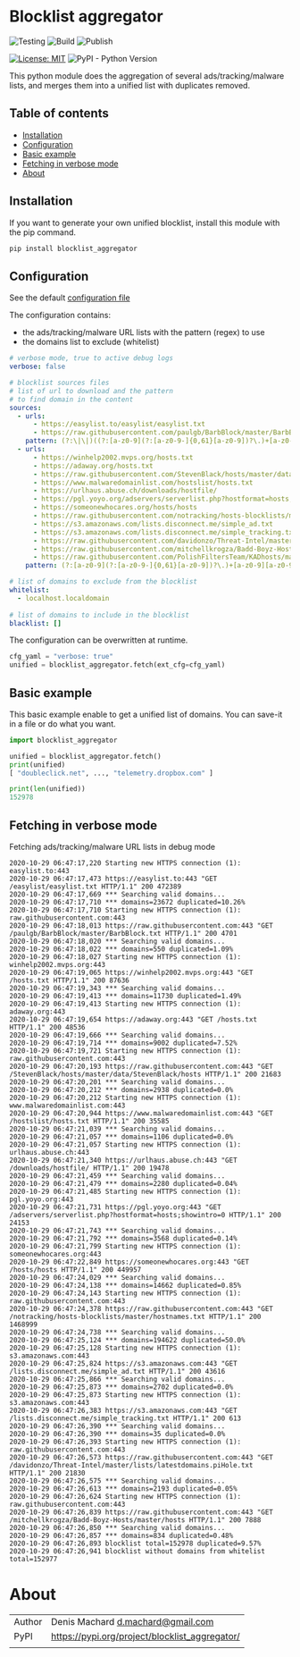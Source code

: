 # Blocklist aggregator

![Testing](https://github.com/dmachard/blocklist-aggregator/workflows/Testing/badge.svg) ![Build](https://github.com/dmachard/blocklist-aggregator/workflows/Build/badge.svg) ![Publish](https://github.com/dmachard/blocklist-aggregator/workflows/Publish%20to%20PyPI/badge.svg) 

[![License: MIT](https://img.shields.io/badge/License-MIT-yellow.svg)](https://opensource.org/licenses/MIT)
![PyPI - Python Version](https://img.shields.io/pypi/pyversions/blocklist_aggregator)

This python module does the aggregation of several ads/tracking/malware lists, and merges them into a unified list with duplicates removed.

## Table of contents
* [Installation](#installation)
* [Configuration](#configuration)
* [Basic example](#basic-example)
* [Fetching in verbose mode](#fetching-in-verbose-mode)
* [About](#about)

## Installation

If you want to generate your own unified blocklist, 
install this module with the pip command.

```python
pip install blocklist_aggregator
```

## Configuration

See the default [configuration file](https://github.com/dmachard/blocklist-aggregator/blob/main/blocklist_aggregator/blocklist.conf)

The configuration contains:
- the ads/tracking/malware URL lists with the pattern (regex) to use
- the domains list to exclude (whitelist)

```yaml
# verbose mode, true to active debug logs
verbose: false

# blocklist sources files
# list of url to download and the pattern 
# to find domain in the content
sources:
  - urls:
      - https://easylist.to/easylist/easylist.txt
      - https://raw.githubusercontent.com/paulgb/BarbBlock/master/BarbBlock.txt
    pattern: (?:\|\|)((?:[a-z0-9](?:[a-z0-9-]{0,61}[a-z0-9])?\.)+[a-z0-9][a-z0-9-]{0,61}[a-z0-9])(?:\^|\/)
  - urls:
      - https://winhelp2002.mvps.org/hosts.txt
      - https://adaway.org/hosts.txt
      - https://raw.githubusercontent.com/StevenBlack/hosts/master/data/StevenBlack/hosts
      - https://www.malwaredomainlist.com/hostslist/hosts.txt
      - https://urlhaus.abuse.ch/downloads/hostfile/
      - https://pgl.yoyo.org/adservers/serverlist.php?hostformat=hosts;showintro=0
      - https://someonewhocares.org/hosts/hosts
      - https://raw.githubusercontent.com/notracking/hosts-blocklists/master/hostnames.txt
      - https://s3.amazonaws.com/lists.disconnect.me/simple_ad.txt
      - https://s3.amazonaws.com/lists.disconnect.me/simple_tracking.txt
      - https://raw.githubusercontent.com/davidonzo/Threat-Intel/master/lists/latestdomains.piHole.txt
      - https://raw.githubusercontent.com/mitchellkrogza/Badd-Boyz-Hosts/master/hosts
      - https://raw.githubusercontent.com/PolishFiltersTeam/KADhosts/master/KADhosts_without_controversies.txt
    pattern: (?:[a-z0-9](?:[a-z0-9-]{0,61}[a-z0-9])?\.)+[a-z0-9][a-z0-9-]{0,61}[a-z0-9]

# list of domains to exclude from the blocklist
whitelist:
  - localhost.localdomain
  
# list of domains to include in the blocklist
blacklist: []
```

The configuration can be overwritten at runtime.

```python
cfg_yaml = "verbose: true"
unified = blocklist_aggregator.fetch(ext_cfg=cfg_yaml)
```

## Basic example

This basic example enable to get a unified list of domains.
You can save-it in a file or do what you want.

```python
import blocklist_aggregator

unified = blocklist_aggregator.fetch()
print(unified)
[ "doubleclick.net", ..., "telemetry.dropbox.com" ]

print(len(unified))
152978
```

## Fetching in verbose mode

Fetching ads/tracking/malware URL lists in debug mode
```
2020-10-29 06:47:17,220 Starting new HTTPS connection (1): easylist.to:443
2020-10-29 06:47:17,473 https://easylist.to:443 "GET /easylist/easylist.txt HTTP/1.1" 200 472389
2020-10-29 06:47:17,669 *** Searching valid domains...
2020-10-29 06:47:17,710 *** domains=23672 duplicated=10.26%
2020-10-29 06:47:17,710 Starting new HTTPS connection (1): raw.githubusercontent.com:443
2020-10-29 06:47:18,013 https://raw.githubusercontent.com:443 "GET /paulgb/BarbBlock/master/BarbBlock.txt HTTP/1.1" 200 4701
2020-10-29 06:47:18,020 *** Searching valid domains...
2020-10-29 06:47:18,022 *** domains=550 duplicated=1.09%
2020-10-29 06:47:18,027 Starting new HTTPS connection (1): winhelp2002.mvps.org:443
2020-10-29 06:47:19,065 https://winhelp2002.mvps.org:443 "GET /hosts.txt HTTP/1.1" 200 87636
2020-10-29 06:47:19,343 *** Searching valid domains...
2020-10-29 06:47:19,413 *** domains=11730 duplicated=1.49%
2020-10-29 06:47:19,413 Starting new HTTPS connection (1): adaway.org:443
2020-10-29 06:47:19,654 https://adaway.org:443 "GET /hosts.txt HTTP/1.1" 200 48536
2020-10-29 06:47:19,666 *** Searching valid domains...
2020-10-29 06:47:19,714 *** domains=9002 duplicated=7.52%
2020-10-29 06:47:19,721 Starting new HTTPS connection (1): raw.githubusercontent.com:443
2020-10-29 06:47:20,193 https://raw.githubusercontent.com:443 "GET /StevenBlack/hosts/master/data/StevenBlack/hosts HTTP/1.1" 200 21683
2020-10-29 06:47:20,201 *** Searching valid domains...
2020-10-29 06:47:20,212 *** domains=2938 duplicated=0.0%
2020-10-29 06:47:20,212 Starting new HTTPS connection (1): www.malwaredomainlist.com:443
2020-10-29 06:47:20,944 https://www.malwaredomainlist.com:443 "GET /hostslist/hosts.txt HTTP/1.1" 200 35585
2020-10-29 06:47:21,039 *** Searching valid domains...
2020-10-29 06:47:21,057 *** domains=1106 duplicated=0.0%
2020-10-29 06:47:21,057 Starting new HTTPS connection (1): urlhaus.abuse.ch:443
2020-10-29 06:47:21,340 https://urlhaus.abuse.ch:443 "GET /downloads/hostfile/ HTTP/1.1" 200 19478
2020-10-29 06:47:21,459 *** Searching valid domains...
2020-10-29 06:47:21,479 *** domains=2280 duplicated=0.04%
2020-10-29 06:47:21,485 Starting new HTTPS connection (1): pgl.yoyo.org:443
2020-10-29 06:47:21,731 https://pgl.yoyo.org:443 "GET /adservers/serverlist.php?hostformat=hosts;showintro=0 HTTP/1.1" 200 24153
2020-10-29 06:47:21,743 *** Searching valid domains...
2020-10-29 06:47:21,792 *** domains=3568 duplicated=0.14%
2020-10-29 06:47:21,799 Starting new HTTPS connection (1): someonewhocares.org:443
2020-10-29 06:47:22,849 https://someonewhocares.org:443 "GET /hosts/hosts HTTP/1.1" 200 449957
2020-10-29 06:47:24,029 *** Searching valid domains...
2020-10-29 06:47:24,138 *** domains=14662 duplicated=0.85%
2020-10-29 06:47:24,143 Starting new HTTPS connection (1): raw.githubusercontent.com:443
2020-10-29 06:47:24,378 https://raw.githubusercontent.com:443 "GET /notracking/hosts-blocklists/master/hostnames.txt HTTP/1.1" 200 1468999
2020-10-29 06:47:24,738 *** Searching valid domains...
2020-10-29 06:47:25,124 *** domains=194622 duplicated=50.0%
2020-10-29 06:47:25,128 Starting new HTTPS connection (1): s3.amazonaws.com:443
2020-10-29 06:47:25,824 https://s3.amazonaws.com:443 "GET /lists.disconnect.me/simple_ad.txt HTTP/1.1" 200 43616
2020-10-29 06:47:25,866 *** Searching valid domains...
2020-10-29 06:47:25,873 *** domains=2702 duplicated=0.0%
2020-10-29 06:47:25,873 Starting new HTTPS connection (1): s3.amazonaws.com:443
2020-10-29 06:47:26,383 https://s3.amazonaws.com:443 "GET /lists.disconnect.me/simple_tracking.txt HTTP/1.1" 200 613
2020-10-29 06:47:26,390 *** Searching valid domains...
2020-10-29 06:47:26,390 *** domains=35 duplicated=0.0%
2020-10-29 06:47:26,393 Starting new HTTPS connection (1): raw.githubusercontent.com:443
2020-10-29 06:47:26,573 https://raw.githubusercontent.com:443 "GET /davidonzo/Threat-Intel/master/lists/latestdomains.piHole.txt HTTP/1.1" 200 21830
2020-10-29 06:47:26,575 *** Searching valid domains...
2020-10-29 06:47:26,613 *** domains=2193 duplicated=0.05%
2020-10-29 06:47:26,624 Starting new HTTPS connection (1): raw.githubusercontent.com:443
2020-10-29 06:47:26,839 https://raw.githubusercontent.com:443 "GET /mitchellkrogza/Badd-Boyz-Hosts/master/hosts HTTP/1.1" 200 7888
2020-10-29 06:47:26,850 *** Searching valid domains...
2020-10-29 06:47:26,857 *** domains=834 duplicated=0.48%
2020-10-29 06:47:26,893 blocklist total=152978 duplicated=9.57%
2020-10-29 06:47:26,941 blocklist without domains from whitelist total=152977
```

# About

| | |
| ------------- | ------------- |
| Author | Denis Machard <d.machard@gmail.com> |
| PyPI | https://pypi.org/project/blocklist_aggregator/ |
| | |
